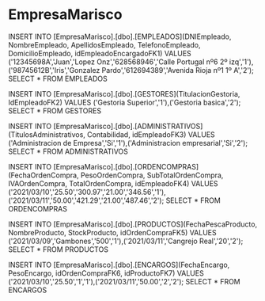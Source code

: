 # EmpresaMarisco
INSERT INTO [EmpresaMarisco].[dbo].[EMPLEADOS](DNIEmpleado, NombreEmpleado, ApellidosEmpleado, TelefonoEmpleado, DomicilioEmpleado, idEmpleadoEncargadoFK1) 
VALUES ('12345698A','Juan','Lopez Onz','628568946','Calle Portugal nº6 2º izq','1'),('98745612B','Iris','Gonzalez Pardo','612694389','Avenida Rioja nº1 1º A','2');
SELECT * FROM EMPLEADOS

INSERT INTO [EmpresaMarisco].[dbo].[GESTORES](TitulacionGestoria, IdEmpleadoFK2) 
VALUES ('Gestoria Superior','1'),('Gestoria basica','2');
SELECT * FROM GESTORES

INSERT INTO [EmpresaMarisco].[dbo].[ADMINISTRATIVOS](TitulosAdministrativos, Contabilidad, idEmpleadoFK3) 
VALUES ('Administracion de Empresa','Si','1'),('Administracion empresarial','Si','2');
SELECT * FROM ADMINISTRATIVOS

INSERT INTO [EmpresaMarisco].[dbo].[ORDENCOMPRAS](FechaOrdenCompra, PesoOrdenCompra, SubTotalOrdenCompra, IVAOrdenCompra, TotalOrdenCompra, idEmpleadoFK4) 
VALUES ('2021/03/10','25.50','300.97','21.00','346.56','1'),('2021/03/11','50.00','421.29','21.00','487.46','2');
SELECT * FROM ORDENCOMPRAS

INSERT INTO [EmpresaMarisco].[dbo].[PRODUCTOS](FechaPescaProducto, NombreProducto, StockProducto, idOrdenCompraFK5) 
VALUES ('2021/03/09','Gambones','500','1'),('2021/03/11','Cangrejo Real','20','2');
SELECT * FROM PRODUCTOS

INSERT INTO [EmpresaMarisco].[dbo].[ENCARGOS](FechaEncargo, PesoEncargo, idOrdenCompraFK6, idProductoFK7) 
VALUES ('2021/03/10','25.50','1','1'),('2021/03/11','50.00','2','2');
SELECT * FROM ENCARGOS
